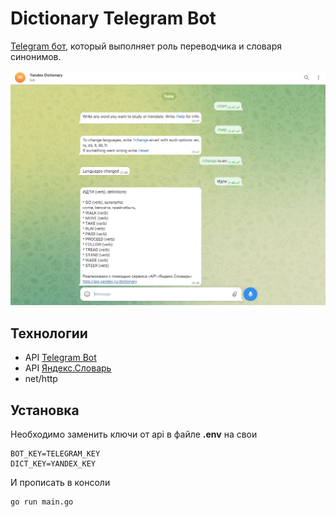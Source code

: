 # Dictionary Telegram Bot

[Telegram бот](https://t.me/YandexDictBot), который выполняет роль переводчика и словаря синонимов.

![logo](./assets/demo.png)

## Технологии
+ API [Telegram Bot](https://github.com/go-telegram-bot-api/telegram-bot-api)
+ API [Яндекс.Словарь](http://api.yandex.ru/dictionary)
+ net/http

## Установка
Необходимо заменить ключи от api в файле **.env** на свои
```
BOT_KEY=TELEGRAM_KEY
DICT_KEY=YANDEX_KEY
```
И прописать в консоли
```
go run main.go
```